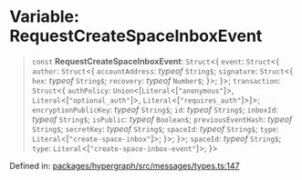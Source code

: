 # Variable: RequestCreateSpaceInboxEvent

> `const` **RequestCreateSpaceInboxEvent**: `Struct`\<\{ `event`: `Struct`\<\{ `author`: `Struct`\<\{ `accountAddress`: *typeof* `String$`; `signature`: `Struct`\<\{ `hex`: *typeof* `String$`; `recovery`: *typeof* `Number$`; \}\>; \}\>; `transaction`: `Struct`\<\{ `authPolicy`: `Union`\<\[`Literal`\<\[`"anonymous"`\]\>, `Literal`\<\[`"optional_auth"`\]\>, `Literal`\<\[`"requires_auth"`\]\>\]\>; `encryptionPublicKey`: *typeof* `String$`; `id`: *typeof* `String$`; `inboxId`: *typeof* `String$`; `isPublic`: *typeof* `Boolean$`; `previousEventHash`: *typeof* `String$`; `secretKey`: *typeof* `String$`; `spaceId`: *typeof* `String$`; `type`: `Literal`\<\[`"create-space-inbox"`\]\>; \}\>; \}\>; `spaceId`: *typeof* `String$`; `type`: `Literal`\<\[`"create-space-inbox-event"`\]\>; \}\>

Defined in: [packages/hypergraph/src/messages/types.ts:147](https://github.com/hashirpm/hypergraph/blob/ab4ea1cdb9430798142e0d735aac9d31c2cf0ae0/packages/hypergraph/src/messages/types.ts#L147)
